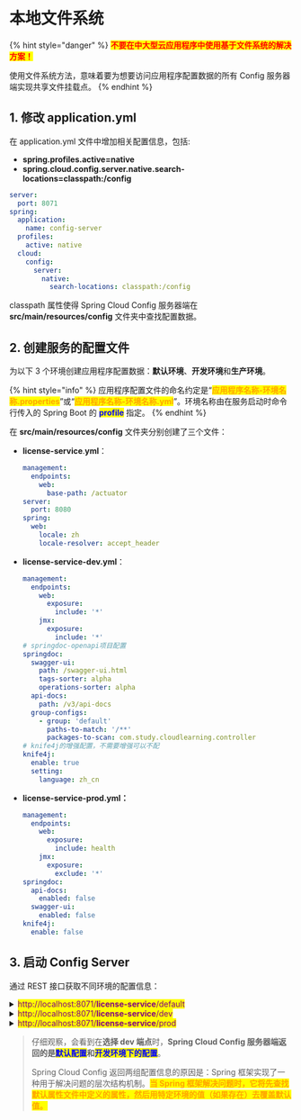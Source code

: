 # 本地文件系统

{% hint style="danger" %}
<mark style="color:red;">**不要在中大型云应用程序中使用基于文件系统的解决方案！**</mark>

使用文件系统方法，意味着要为想要访问应用程序配置数据的所有 Config 服务器端实现共享文件挂载点。
{% endhint %}

## 1. 修改 application.yml

在 application.yml 文件中增加相关配置信息，包括:

* **spring.profiles.active=native**
* **spring.cloud.config.server.native.search-locations=classpath:/config**

```yaml
server:
  port: 8071
spring:
  application:
    name: config-server
  profiles:
    active: native
  cloud:
    config:
      server:
        native:
          search-locations: classpath:/config
```

classpath 属性使得 Spring Cloud Config 服务器端在 **src/main/resources/config** 文件夹中查找配置数据。

## 2. 创建服务的配置文件

为以下 3 个环境创建应用程序配置数据：**默认环境**、**开发环境**和**生产环境**。

{% hint style="info" %}
应用程序配置文件的命名约定是“<mark style="color:orange;">**应用程序名称-环境名称.properties**</mark>”或“<mark style="color:orange;">**应用程序名称-环境名称.yml**</mark>”。环境名称由在服务启动时命令行传入的 Spring Boot 的 <mark style="color:blue;">**profile**</mark> 指定。
{% endhint %}

在 **src/main/resources/config** 文件夹分别创建了三个文件：

*   **license-service**.**yml**：

    ```yaml
    management:
      endpoints:
        web:
          base-path: /actuator
    server:
      port: 8080
    spring:
      web:
        locale: zh
        locale-resolver: accept_header
    ```
*   **license-service-dev.yml**：

    ```yaml
    management:
      endpoints:
        web:
          exposure:
            include: '*'
        jmx:
          exposure:
            include: '*'
    # springdoc-openapi项目配置
    springdoc:
      swagger-ui:
        path: /swagger-ui.html
        tags-sorter: alpha
        operations-sorter: alpha
      api-docs:
        path: /v3/api-docs
      group-configs:
        - group: 'default'
          paths-to-match: '/**'
          packages-to-scan: com.study.cloudlearning.controller
    # knife4j的增强配置，不需要增强可以不配
    knife4j:
      enable: true
      setting:
        language: zh_cn
    ```
*   **license-service-prod.yml：**

    ```yaml
    management:
      endpoints:
        web:
          exposure:
            include: health
        jmx:
          exposure:
            exclude: '*'
    springdoc:
      api-docs:
        enabled: false
      swagger-ui:
        enabled: false
    knife4j:
      enable: false
    ```

## 3. 启动 Config Server

通过 REST 接口获取不同环境的配置信息：

<details>

<summary><mark style="color:purple;">http://localhost:8071/<strong>license-service</strong>/default</mark></summary>

```json
{
    "name": "cloud-learning",
    "profiles": [
        "default"
    ],
    "label": null,
    "version": null,
    "state": null,
    "propertySources": [
        {
            "name": "classpath:/config/cloud-learning.yml",
            "source": {
                "management.endpoints.web.base-path": "/actuator",
                "server.port": 8080,
                "spring.web.locale": "zh",
                "spring.web.locale-resolver": "accept_header"
            }
        }
    ]
}
```

</details>

<details>

<summary><mark style="color:purple;">http://localhost:8071/<strong>license-service</strong>/dev</mark></summary>

{% code overflow="wrap" %}
```json
{
    "name": "cloud-learning",
    "profiles": [
        "dev"
    ],
    "label": null,
    "version": null,
    "state": null,
    "propertySources": [
        {
            "name": "classpath:/config/cloud-learning-dev.yml",
            "source": {
                "management.endpoints.web.exposure.include": "*",
                "management.endpoints.jmx.exposure.include": "*",
                "knife4j.enable": true,
                "knife4j.openapi.description": "Swagger接口文档，学习用",
                "knife4j.openapi.title": "Swagger接口文档",
                "knife4j.openapi.group.test.api-rule": "package",
                "knife4j.openapi.group.test.api-rule-resources": "com.study.cloudlearning.controller",
                "knife4j.openapi.group.test.group-name": "测试分组"
            }
        },
        {
            "name": "classpath:/config/cloud-learning.yml",
            "source": {
                "management.endpoints.web.base-path": "/actuator",
                "server.port": 8080,
                "spring.web.locale": "zh",
                "spring.web.locale-resolver": "accept_header"
            }
        }
    ]
}
```
{% endcode %}

</details>

<details>

<summary><mark style="color:purple;">http://localhost:8071/<strong>license-service</strong>/prod</mark></summary>

```json
{
    "name": "cloud-learning",
    "profiles": [
        "prod"
    ],
    "label": null,
    "version": null,
    "state": null,
    "propertySources": [
        {
            "name": "classpath:/config/cloud-learning-prod.yml",
            "source": {
                "knife4j.enable": false,
                "management.endpoints.web.exposure.include": "health",
                "management.endpoints.jmx.exposure.exclude": "*"
            }
        },
        {
            "name": "classpath:/config/cloud-learning.yml",
            "source": {
                "management.endpoints.web.base-path": "/actuator",
                "server.port": 8080,
                "spring.web.locale": "zh",
                "spring.web.locale-resolver": "accept_header"
            }
        }
    ]
}
```

</details>

> 仔细观察，会看到在**选择 dev 端点**时，**Spring Cloud Config 服务器端返回的是**<mark style="color:blue;">**默认配置**</mark>**和**<mark style="color:blue;">**开发环境下的配置**</mark>。
>
> Spring Cloud Config 返回两组配置信息的原因是：Spring 框架实现了一种用于解决问题的层次结构机制。<mark style="color:orange;">**当 Spring 框架解决问题时，它将先查找默认属性文件中定义的属性，然后用特定环境的值（如果存在）去覆盖默认值。**</mark>
